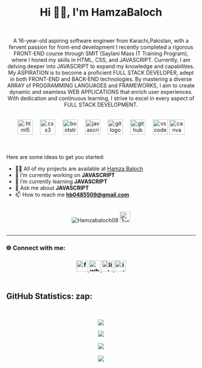 <h1 align="center">Hi 👋🏻, I'm HamzaBaloch</h1>
<br/>


<p align="center" >A 16-year-old aspiring software engineer from Karachi,Pakistan, with a fervent passion for front-end development I recently completed a rigorous FRONT-END course through SMIT (Saylani Mass IT Training Program), where I honed my skills in HTML, CSS, and JAVASCRIPT. Currently, I am delving deeper into JAVASCRIPT to expand my knowledge and capabilities. My ASPIRATION is to become a proficient FULL STACK DEVELOPER, adept in both FRONT-END and BACK-END technologies. By mastering a diverse ARRAY of PROGRAMMING LANGUAGES and FRAMEWORKS, I aim to create dynamic and seamless WEB APPLICATIONS that enrich user experiences. With dedication and continuous learning, I strive to excel in every aspect of FULL STACK DEVELOPMENT.</p>
<br>



<div align="center">
  <img src="https://cdn.jsdelivr.net/gh/devicons/devicon/icons/html5/html5-original.svg" height="40" alt="html5 logo"  />
  <img width="12" />
  <img src="https://cdn.jsdelivr.net/gh/devicons/devicon/icons/css3/css3-original.svg" height="40" alt="css3 logo"  />
  <img width="12" />
  <img src="https://cdn.jsdelivr.net/gh/devicons/devicon/icons/bootstrap/bootstrap-original.svg" height="40" alt="bootstrap logo"  />
  <img width="12" />
  <img src="https://cdn.simpleicons.org/javascript/F7DF1E" height="40" alt="javascript logo"  />
  <img width="12" />
  <img src="https://cdn.simpleicons.org/git/F05032" height="40" alt="git logo"  />
  <img width="12" />
  <img src="https://skillicons.dev/icons?i=github" height="40" alt="github logo"  />
  <img width="12" />
  <img src="https://cdn.jsdelivr.net/gh/devicons/devicon/icons/vscode/vscode-original.svg" height="40" alt="vscode logo"  />
  <img src="https://cdn.jsdelivr.net/gh/devicons/devicon/icons/canva/canva-original.svg" height="40" alt="canva logo"  />
</div>
<br/>
<br/>


  Here are some ideas to get you started:

- 👨‍💻 All of my projects are available at <a href="https://hamzabaloch-portfolio.netlify.app/">Hamza Baloch</a> 
- 🔭 I’m currently working on **JAVASCRIPT**
- 🌱 I’m currently learning **JAVASCRIPT**
- 💬 Ask me about **JAVASCRIPT**
- 📫 How to reach me **hb0485509@gmail.com**
<br/>

<div align="center">	
<img src="https://komarev.com/ghpvc/?username=Hamzabaloch08&label=Profile%20views&color=0e75b6&style=for-the-badge" alt="Hamzabaloch08" /> 
	<a href="https://wakatime.com/@018e156a-97fe-4052-9550-7a4c5bc45f92"><img src="https://wakatime.com/badge/user/018e156a-97fe-4052-9550-7a4c5bc45f92.svg" alt="Total time coded since Mar 6 2024" height="28" /></a>
</div>
<br>

_________________________________________________________________


<h3 align="left">🌐 Connect with me:<h3/>

<div align="center">
  <a href="https://www.facebook.com/profile.php?id=100088114670655&sk=about" target="_blank">
    <img src="https://img.shields.io/static/v1?message=Facebook&logo=facebook&label=&color=1877F2&logoColor=white&labelColor=&style=for-the-badge" height="30" alt="facebook logo"  />
  </a>
  <a href="https://wa.me/923322279406" target="_blank">
    <img src="https://img.shields.io/static/v1?message=Whatsapp&logo=whatsapp&label=&color=25D366&logoColor=white&labelColor=&style=for-the-badge" height="30" alt="whatsapp logo"  />
  </a>
  <a href="https://www.linkedin.com/in/hamza-baloxh" target="_blank">
    <img src="https://img.shields.io/static/v1?message=LinkedIn&logo=linkedin&label=&color=0077B5&logoColor=white&labelColor=&style=for-the-badge" height="30" alt="linkedin logo"  />
  </a>
  <a href="https://www.instagram.com/hb._07x/" target="_blank">
    <img src="https://img.shields.io/static/v1?message=Instagram&logo=instagram&label=&color=E4405F&logoColor=white&labelColor=&style=for-the-badge" height="30" alt="instagram logo"  />
  </a>
</div>



<br>

<h2> GitHub Statistics: zap:</h2>
<br>
<p align="center">
	<img src="https://github-readme-stats.vercel.app/api/top-langs?username=Hamzabaloch08&show_icons=true&locale=en&layout=compact&count_private=true&theme=outrun" />
	<br>
	<p align="center">
	<img src="https://github-readme-stats.vercel.app/api?username=Hamzabaloch08&show_icons=true&locale=en&count_private=true&theme=outrun" />
	<br> <br>
	<img src="https://github-readme-streak-stats.herokuapp.com/?user=Hamzabaloch08&theme=outrun" />
	<br> <br>
	<img src="https://github-profile-trophy.vercel.app/?username=Hamzabaloch08&theme=algolia&no-frame=true&column=-1" />
	</p>
</div>

